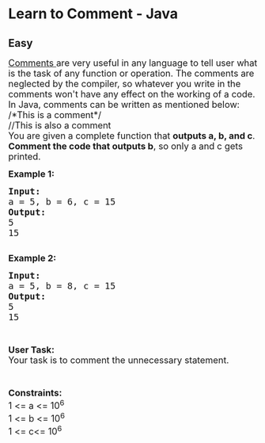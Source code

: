 # Learn to Comment - Java
## Easy 
<div class="problem-statement">
                <p></p><p><span style="font-size:18px"><a href="https://www.geeksforgeeks.org/comments-in-java/" target="_blank">Comments </a>are very useful in any language to tell user what is the task of any function or operation. The comments are neglected by the compiler, so whatever you write in the comments won't have any effect on the working of a code. In Java, comments can be written as mentioned below:<br>
/*This is a comment*/<br>
//This is also a comment</span><br>
<span style="font-size:18px">You are given a complete function that <strong>outputs a, b, and c</strong>. <strong>Comment the code that outputs b</strong>, so only a and c gets printed.</span></p>

<p><span style="font-size:18px"><strong>Example 1:</strong>&nbsp;</span></p>

<pre><span style="font-size:18px"><strong>Input:</strong>
</span><span style="font-size:18px">a = 5, b = 6, c = 15</span>
<span style="font-size:18px"><strong>Output:</strong>
5
15</span>

</pre>

<p><span style="font-size:18px"><strong>Example 2:</strong>&nbsp;</span></p>

<pre><span style="font-size:18px"><strong>Input:</strong></span>
<span style="font-size:18px">a = 5, b = 8, c = 15</span>
<span style="font-size:18px"><strong>Output:</strong>
5
15</span>
</pre>

<p>&nbsp;</p>

<p><span style="font-size:18px"><strong>User Task: </strong><br>
Your task is to comment the unnecessary statement.</span></p>

<p>&nbsp;</p>

<p><span style="font-size:18px"><strong>Constraints:</strong><br>
1 &lt;= a &lt;= 10<sup>6</sup><br>
1 &lt;= b &lt;= 10<sup>6</sup><br>
1 &lt;= c&lt;= 10<sup>6</sup></span></p>
 <p></p>
            </div>